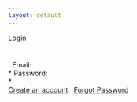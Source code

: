 ```yaml
---
layout: default
---
```

<div id="homeRightCol">

<div id="loginArea">

<span>Login</span>  

<div style="font-size:8px;">

 

</div>

  Email:  
\* Password:  
\*  
[Create an account](membership/create_member.html)   [Forgot
Password](membership/recoverpassword.html)

</div>

<div class="failureText">

</div>

</div>
